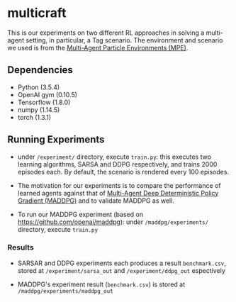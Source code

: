 # multicraft

This is our experiments on two different RL approaches in solving a multi-agent setting, in particular, a Tag scenario. 
The environment and scenario we used is from the [Multi-Agent Particle Environments (MPE)](https://github.com/openai/multiagent-particle-envs).

## Dependencies

- Python (3.5.4)
- OpenAI gym (0.10.5)
- Tensorflow (1.8.0)
- numpy (1.14.5)
- torch (1.3.1)

## Running Experiments
- under `/experiment/` directory, execute `train.py`: this executes two learning algorithms, 
SARSA and DDPG respectively, and trains 2000 episodes each. By default, the scenario is rendered every 100 episodes. 

- The motivation for our experiments is to compare the performance of learned agents against that of
 [Multi-Agent Deep Deterministic Policy Gradient (MADDPG)](https://github.com/openai/maddpg)
 and to validate MADDPG as well. 

- To run our MADDPG experiment (based on https://github.com/openai/maddpg): under `/maddpg/experiments/` directory, execute `train.py`

### Results
- SARSAR and DDPG experiments each produces a result `benchmark.csv`, stored at `/experiment/sarsa_out` and 
`/experiment/ddpg_out` espectively

- MADDPG's experiment result (`benchmark.csv`) is stored at `/maddpg/experiments/maddpg_out`
 

